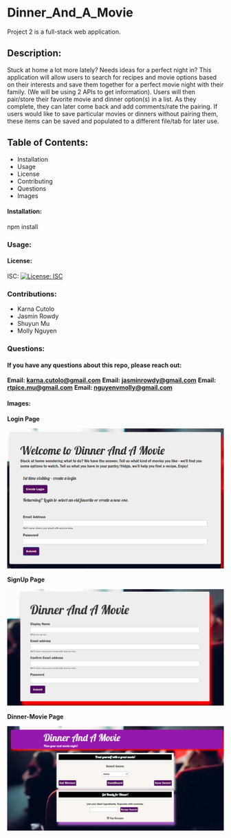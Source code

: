 # Dinner_And_A_Movie
Project 2 is a full-stack web application.  

 ## Description: 
 Stuck at home a lot more lately? Needs ideas for a perfect night in? This application will allow users to search for recipes and movie options based on their interests and save them together for a perfect movie night with their family. (We will be using 2 APIs to get information). Users will then pair/store their favorite movie and dinner option(s) in a list. As they complete, they can later come back and add comments/rate the pairing. If users would like to save particular movies or dinners without pairing them, these items can be saved and populated to a different file/tab for later use.
 
 ## Table of Contents: 
  * Installation 
  * Usage 
  * License 
  * Contributing 
  * Questions 
  * Images 
   
   #### Installation: 

   npm install
   
   ### Usage: 

 
   
   #### License: 

   ISC: [![License: ISC](https://img.shields.io/badge/License-ISC-blue.svg)](https://opensource.org/licenses/ISC)
   
   ### Contributions: 
   
   * Karna Cutolo
   * Jasmin Rowdy
   * Shuyun Mu
   * Molly Nguyen
   
   

   ### Questions: 
   
   #### If you have any questions about this repo, please reach out: 

   **Email: karna.cutolo@gmail.com**
   **Email: jasminrowdy@gmail.com**
   **Email: rtpice.mu@gmail.com**
   **Email: nguyenvmolly@gmail.com**
     
   #### Images: 

   **Login Page**

   ![Login Page](./public/assets/images/Login.png)

   **SignUp Page**

   ![SignUp Page](./public/assets/images/SignUp.png)

   **Dinner-Movie Page**

   ![Dinner-Movie Page](./public/assets/images/dm.png)